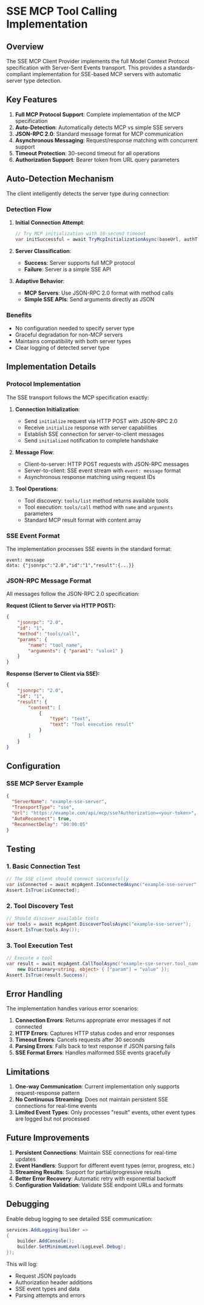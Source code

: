 # SSE MCP Tool Calling Implementation

## Overview

The SSE MCP Client Provider implements the full Model Context Protocol specification with Server-Sent Events transport. This provides a standards-compliant implementation for SSE-based MCP servers with automatic server type detection.

## Key Features

1. **Full MCP Protocol Support**: Complete implementation of the MCP specification
2. **Auto-Detection**: Automatically detects MCP vs simple SSE servers
3. **JSON-RPC 2.0**: Standard message format for MCP communication
4. **Asynchronous Messaging**: Request/response matching with concurrent support
5. **Timeout Protection**: 30-second timeout for all operations
6. **Authorization Support**: Bearer token from URL query parameters

## Auto-Detection Mechanism

The client intelligently detects the server type during connection:

### Detection Flow

1. **Initial Connection Attempt**:
   ```csharp
   // Try MCP initialization with 10-second timeout
   var initSuccessful = await TryMcpInitializationAsync(baseUrl, authToken);
   ```

2. **Server Classification**:
   - **Success**: Server supports full MCP protocol
   - **Failure**: Server is a simple SSE API

3. **Adaptive Behavior**:
   - **MCP Servers**: Use JSON-RPC 2.0 format with method calls
   - **Simple SSE APIs**: Send arguments directly as JSON

### Benefits

- No configuration needed to specify server type
- Graceful degradation for non-MCP servers
- Maintains compatibility with both server types
- Clear logging of detected server type

## Implementation Details

### Protocol Implementation

The SSE transport follows the MCP specification exactly:

1. **Connection Initialization**:
   - Send `initialize` request via HTTP POST with JSON-RPC 2.0
   - Receive `initialize` response with server capabilities
   - Establish SSE connection for server-to-client messages
   - Send `initialized` notification to complete handshake

2. **Message Flow**:
   - Client-to-server: HTTP POST requests with JSON-RPC messages
   - Server-to-client: SSE event stream with `event: message` format
   - Asynchronous response matching using request IDs

3. **Tool Operations**:
   - Tool discovery: `tools/list` method returns available tools
   - Tool execution: `tools/call` method with `name` and `arguments` parameters
   - Standard MCP result format with content array

### SSE Event Format

The implementation processes SSE events in the standard format:
```
event: message
data: {"jsonrpc":"2.0","id":"1","result":{...}}
```

### JSON-RPC Message Format

All messages follow the JSON-RPC 2.0 specification:

**Request (Client to Server via HTTP POST):**
```json
{
    "jsonrpc": "2.0",
    "id": "1",
    "method": "tools/call",
    "params": {
        "name": "tool_name",
        "arguments": { "param1": "value1" }
    }
}
```

**Response (Server to Client via SSE):**
```json
{
    "jsonrpc": "2.0",
    "id": "1",
    "result": {
        "content": [
            {
                "type": "text",
                "text": "Tool execution result"
            }
        ]
    }
}
```

## Configuration

### SSE MCP Server Example

```json
{
  "ServerName": "example-sse-server",
  "TransportType": "sse",
  "Url": "https://example.com/api/mcp/sse?Authorization=<your-token>",
  "AutoReconnect": true,
  "ReconnectDelay": "00:00:05"
}
```

## Testing

### 1. Basic Connection Test
```csharp
// The SSE client should connect successfully
var isConnected = await mcpAgent.IsConnectedAsync("example-sse-server");
Assert.IsTrue(isConnected);
```

### 2. Tool Discovery Test
```csharp
// Should discover available tools
var tools = await mcpAgent.DiscoverToolsAsync("example-sse-server");
Assert.IsTrue(tools.Any());
```

### 3. Tool Execution Test
```csharp
// Execute a tool
var result = await mcpAgent.CallToolAsync("example-sse-server.tool_name", 
    new Dictionary<string, object> { ["param"] = "value" });
Assert.IsTrue(result.Success);
```

## Error Handling

The implementation handles various error scenarios:

1. **Connection Errors**: Returns appropriate error messages if not connected
2. **HTTP Errors**: Captures HTTP status codes and error responses
3. **Timeout Errors**: Cancels requests after 30 seconds
4. **Parsing Errors**: Falls back to text response if JSON parsing fails
5. **SSE Format Errors**: Handles malformed SSE events gracefully

## Limitations

1. **One-way Communication**: Current implementation only supports request-response pattern
2. **No Continuous Streaming**: Does not maintain persistent SSE connections for real-time events
3. **Limited Event Types**: Only processes "result" events, other event types are logged but not processed

## Future Improvements

1. **Persistent Connections**: Maintain SSE connections for real-time updates
2. **Event Handlers**: Support for different event types (error, progress, etc.)
3. **Streaming Results**: Support for partial/progressive results
4. **Better Error Recovery**: Automatic retry with exponential backoff
5. **Configuration Validation**: Validate SSE endpoint URLs and formats

## Debugging

Enable debug logging to see detailed SSE communication:

```csharp
services.AddLogging(builder => 
{
    builder.AddConsole();
    builder.SetMinimumLevel(LogLevel.Debug);
});
```

This will log:
- Request JSON payloads
- Authorization header additions
- SSE event types and data
- Parsing attempts and errors 